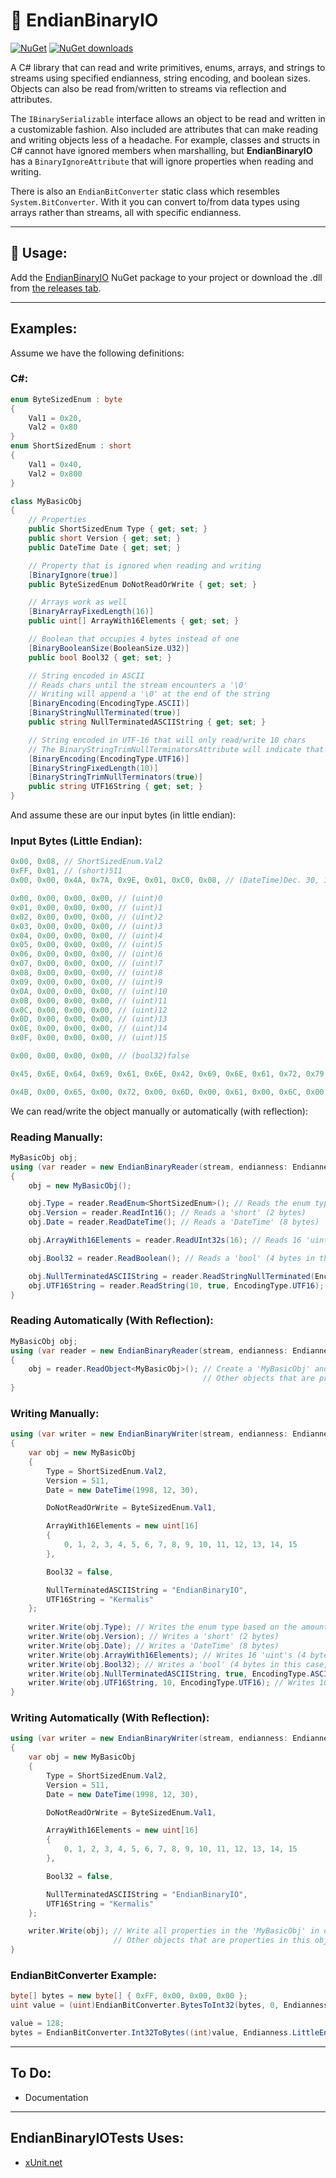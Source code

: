 ﻿# 📖 EndianBinaryIO

[![NuGet](https://img.shields.io/nuget/v/EndianBinaryIO.svg)](https://www.nuget.org/packages/EndianBinaryIO)
[![NuGet downloads](https://img.shields.io/nuget/dt/EndianBinaryIO)](https://www.nuget.org/packages/EndianBinaryIO)

A C# library that can read and write primitives, enums, arrays, and strings to streams using specified endianness, string encoding, and boolean sizes.
Objects can also be read from/written to streams via reflection and attributes.

The `IBinarySerializable` interface allows an object to be read and written in a customizable fashion.
Also included are attributes that can make reading and writing objects less of a headache.
For example, classes and structs in C# cannot have ignored members when marshalling, but **EndianBinaryIO** has a `BinaryIgnoreAttribute` that will ignore properties when reading and writing.

There is also an `EndianBitConverter` static class which resembles `System.BitConverter`. With it you can convert to/from data types using arrays rather than streams, all with specific endianness.

----
## 🚀 Usage:
Add the [EndianBinaryIO](https://www.nuget.org/packages/EndianBinaryIO) NuGet package to your project or download the .dll from [the releases tab](https://github.com/Kermalis/EndianBinaryIO/releases).

----
## Examples:
Assume we have the following definitions:
### C#:
```cs
enum ByteSizedEnum : byte
{
    Val1 = 0x20,
    Val2 = 0x80
}
enum ShortSizedEnum : short
{
    Val1 = 0x40,
    Val2 = 0x800
}

class MyBasicObj
{
    // Properties
    public ShortSizedEnum Type { get; set; }
    public short Version { get; set; }
    public DateTime Date { get; set; }

    // Property that is ignored when reading and writing
    [BinaryIgnore(true)]
    public ByteSizedEnum DoNotReadOrWrite { get; set; }

    // Arrays work as well
    [BinaryArrayFixedLength(16)]
    public uint[] ArrayWith16Elements { get; set; }

    // Boolean that occupies 4 bytes instead of one
    [BinaryBooleanSize(BooleanSize.U32)]
    public bool Bool32 { get; set; }

    // String encoded in ASCII
    // Reads chars until the stream encounters a '\0'
    // Writing will append a '\0' at the end of the string
    [BinaryEncoding(EncodingType.ASCII)]
    [BinaryStringNullTerminated(true)]
    public string NullTerminatedASCIIString { get; set; }

    // String encoded in UTF-16 that will only read/write 10 chars
    // The BinaryStringTrimNullTerminatorsAttribute will indicate that every char from the first \0 will be removed from the string. This attribute also works with char arrays
    [BinaryEncoding(EncodingType.UTF16)]
    [BinaryStringFixedLength(10)]
    [BinaryStringTrimNullTerminators(true)]
    public string UTF16String { get; set; }
}
```
And assume these are our input bytes (in little endian):
### Input Bytes (Little Endian):
```cs
0x00, 0x08, // ShortSizedEnum.Val2
0xFF, 0x01, // (short)511
0x00, 0x00, 0x4A, 0x7A, 0x9E, 0x01, 0xC0, 0x08, // (DateTime)Dec. 30, 1998

0x00, 0x00, 0x00, 0x00, // (uint)0
0x01, 0x00, 0x00, 0x00, // (uint)1
0x02, 0x00, 0x00, 0x00, // (uint)2
0x03, 0x00, 0x00, 0x00, // (uint)3
0x04, 0x00, 0x00, 0x00, // (uint)4
0x05, 0x00, 0x00, 0x00, // (uint)5
0x06, 0x00, 0x00, 0x00, // (uint)6
0x07, 0x00, 0x00, 0x00, // (uint)7
0x08, 0x00, 0x00, 0x00, // (uint)8
0x09, 0x00, 0x00, 0x00, // (uint)9
0x0A, 0x00, 0x00, 0x00, // (uint)10
0x0B, 0x00, 0x00, 0x00, // (uint)11
0x0C, 0x00, 0x00, 0x00, // (uint)12
0x0D, 0x00, 0x00, 0x00, // (uint)13
0x0E, 0x00, 0x00, 0x00, // (uint)14
0x0F, 0x00, 0x00, 0x00, // (uint)15

0x00, 0x00, 0x00, 0x00, // (bool32)false

0x45, 0x6E, 0x64, 0x69, 0x61, 0x6E, 0x42, 0x69, 0x6E, 0x61, 0x72, 0x79, 0x49, 0x4F, 0x00, // (ASCII)"EndianBinaryIO\0"

0x4B, 0x00, 0x65, 0x00, 0x72, 0x00, 0x6D, 0x00, 0x61, 0x00, 0x6C, 0x00, 0x69, 0x00, 0x73, 0x00, 0x00, 0x00, 0x00, 0x00, // (UTF16)"Kermalis\0\0"
```

We can read/write the object manually or automatically (with reflection):
### Reading Manually:
```cs
MyBasicObj obj;
using (var reader = new EndianBinaryReader(stream, endianness: Endianness.LittleEndian, booleanSize: BooleanSize.U32))
{
    obj = new MyBasicObj();

    obj.Type = reader.ReadEnum<ShortSizedEnum>(); // Reads the enum type based on the amount of bytes of the enum's underlying type (short/2 in this case)
    obj.Version = reader.ReadInt16(); // Reads a 'short' (2 bytes)
    obj.Date = reader.ReadDateTime(); // Reads a 'DateTime' (8 bytes)

    obj.ArrayWith16Elements = reader.ReadUInt32s(16); // Reads 16 'uint's (4 bytes each)

    obj.Bool32 = reader.ReadBoolean(); // Reads a 'bool' (4 bytes in this case, since the reader was initiated with a default of BooleanSize.U32, but there is an overload to pass in one)

    obj.NullTerminatedASCIIString = reader.ReadStringNullTerminated(EncodingType.ASCII); // Reads ASCII chars until a '\0' is read, then returns a 'string'
    obj.UTF16String = reader.ReadString(10, true, EncodingType.UTF16); // Reads 10 UTF16 chars as a 'string' with the '\0's removed
}
```
### Reading Automatically (With Reflection):
```cs
MyBasicObj obj;
using (var reader = new EndianBinaryReader(stream, endianness: Endianness.LittleEndian))
{
    obj = reader.ReadObject<MyBasicObj>(); // Create a 'MyBasicObj' and read all properties in order, ignoring any with a 'BinaryIgnoreAttribute'
                                           // Other objects that are properties in this object will also be read in the same way recursively
}
```

### Writing Manually:
```cs
using (var writer = new EndianBinaryWriter(stream, endianness: Endianness.LittleEndian, booleanSize: BooleanSize.U32))
{
    var obj = new MyBasicObj
    {
        Type = ShortSizedEnum.Val2,
        Version = 511,
        Date = new DateTime(1998, 12, 30),

        DoNotReadOrWrite = ByteSizedEnum.Val1,

        ArrayWith16Elements = new uint[16]
        {
            0, 1, 2, 3, 4, 5, 6, 7, 8, 9, 10, 11, 12, 13, 14, 15
        },

        Bool32 = false,

        NullTerminatedASCIIString = "EndianBinaryIO",
        UTF16String = "Kermalis"
    };
    
    writer.Write(obj.Type); // Writes the enum type based on the amount of bytes of the enum's underlying type (short/2 in this case)
    writer.Write(obj.Version); // Writes a 'short' (2 bytes)
    writer.Write(obj.Date); // Writes a 'DateTime' (8 bytes)
    writer.Write(obj.ArrayWith16Elements); // Writes 16 'uint's (4 bytes each)
    writer.Write(obj.Bool32); // Writes a 'bool' (4 bytes in this case, since the reader was initiated with a default of BooleanSize.U32, but there is an overload to pass in one)
    writer.Write(obj.NullTerminatedASCIIString, true, EncodingType.ASCII); // Writes the chars in the 'string' as ASCII and appends a '\0' at the end
    writer.Write(obj.UTF16String, 10, EncodingType.UTF16); // Writes 10 UTF16 chars as a 'string'. If the string has more than 10 chars, it is truncated; if it has less, it is padded with '\0'
}
```
### Writing Automatically (With Reflection):
```cs
using (var writer = new EndianBinaryWriter(stream, endianness: Endianness.LittleEndian))
{
    var obj = new MyBasicObj
    {
        Type = ShortSizedEnum.Val2,
        Version = 511,
        Date = new DateTime(1998, 12, 30),

        DoNotReadOrWrite = ByteSizedEnum.Val1,

        ArrayWith16Elements = new uint[16]
        {
            0, 1, 2, 3, 4, 5, 6, 7, 8, 9, 10, 11, 12, 13, 14, 15
        },

        Bool32 = false,

        NullTerminatedASCIIString = "EndianBinaryIO",
        UTF16String = "Kermalis"
    };

    writer.Write(obj); // Write all properties in the 'MyBasicObj' in order, ignoring any with a 'BinaryIgnoreAttribute'
                       // Other objects that are properties in this object will also be written in the same way recursively
}
```

### EndianBitConverter Example:
```cs
byte[] bytes = new byte[] { 0xFF, 0x00, 0x00, 0x00 };
uint value = (uint)EndianBitConverter.BytesToInt32(bytes, 0, Endianness.LittleEndian); // Will return (int)255

value = 128;
bytes = EndianBitConverter.Int32ToBytes((int)value, Endianness.LittleEndian); // Will return (byte[]){ 0x80, 0x00, 0x00, 0x00 }
```

----
## To Do:
* Documentation

----
## EndianBinaryIOTests Uses:
* [xUnit.net](https://github.com/xunit/xunit)